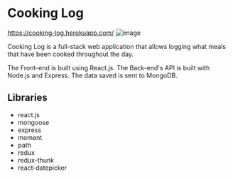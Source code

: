 # Cooking Log
https://cooking-log.herokuapp.com/
![image](https://user-images.githubusercontent.com/14249336/35922757-67391f54-0bec-11e8-8625-9206d1ca1af6.png)

Cooking Log is a full-stack web application that allows logging what meals that have been cooked throughout the day.


The Front-end is built using React.js. The Back-end's API is built with Node.js and Express. The data saved is sent to MongoDB.

## Libraries
- react.js
- mongoose
- express
- moment
- path
- redux
- redux-thunk
- react-datepicker